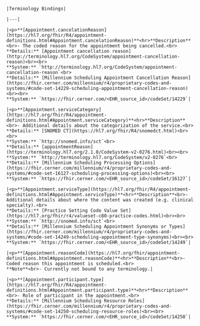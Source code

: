 
    |Terminology Bindings|

    |---|

    |<p>**[Appointment.cancelationReason](https://hl7.org/fhir/R4/appointment-definitions.html#Appointment.cancelationReason)**<hr>**Description**<br>- The coded reason for the appointment being cancelled.<br>
    **Details:** [Appointment cancellation reason](http://terminology.hl7.org/CodeSystem/appointment-cancellation-reason)<br><br>
    **System:** `http://terminology.hl7.org/CodeSystem/appointment-cancellation-reason`<br>
    **Details:** [Millennium Scheduling Appointment Cancellation Reason](https://fhir.cerner.com/millennium/r4/proprietary-codes-and-systems/#code-set-14229-scheduling-appointment-cancellation-reason)<br><br>
    **System:** `https://fhir.cerner.com/<EHR_source_id>/codeSet/14229`|

    |<p>**[Appointment.serviceCategory](https://hl7.org/fhir/R4/appointment-definitions.html#Appointment.serviceCategory)**<hr>**Description**<br>- Additional details about the categorization of the service.<br>
    **Details:** [SNOMED CT](https://hl7.org/fhir/R4/snomedct.html)<br><br>
    **System:** `http://snomed.info/sct`<br>
    **Details:** [appointmentReason](https://terminology.hl7.org/2.1.0/CodeSystem-v2-0276.html)<br><br>
    **System:** `http://terminology.hl7.org/CodeSystem/v2-0276`<br>
    **Details:** [Millennium Scheduling Processing Options](https://fhir.cerner.com/millennium/r4/proprietary-codes-and-systems/#code-set-16127-scheduling-processing-options)<br><br>
    **System:** `https://fhir.cerner.com/<EHR_source_id>/codeSet/16127`|

    |<p>**[Appointment.serviceType](https://hl7.org/fhir/R4/appointment-definitions.html#Appointment.serviceType)**<hr>**Description**<br>- Additional details about where the content was created (e.g. clinical specialty).<br>
    **Details:** [Practice Setting Code Value Set](https://hl7.org/fhir/r4/valueset-c80-practice-codes.html)<br><br>
    **System:** `http://snomed.info/sct`<br>
    **Details:** [Millennium Scheduling Appointment Synonyms or Types](https://fhir.cerner.com/millennium/r4/proprietary-codes-and-systems/#code-set-14249-scheduling-appointment-type-synonyms)<br><br>
    **System:** `https://fhir.cerner.com/<EHR_source_id>/codeSet/14249`|

    |<p>**[Appointment.reasonCode](https://hl7.org/fhir/appointment-definitions.html#Appointment.reasonCode)**<hr>**Description**<br>- Coded reason this appointment is scheduled.<br>
    **Note**<br>- Currently not bound to any terminology.|

    |<p>**[Appointment.participant.type](https://hl7.org/fhir/R4/appointment-definitions.html#Appointment.participant.type)**<hr>**Description**<br>- Role of participant in the appointment.<br>
    **Details:** [Millennium Scheduling Resource Roles](https://fhir.cerner.com/millennium/r4/proprietary-codes-and-systems/#code-set-14250-scheduling-resource-roles)<br><br>
    **System:** `https://fhir.cerner.com/<EHR_source_id>/codeSet/14250`|

    
